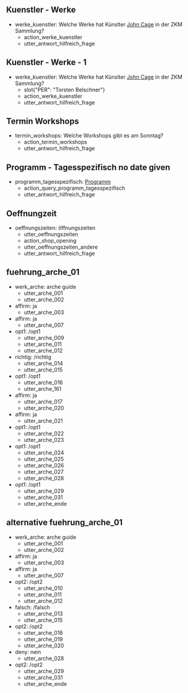 
## Kuenstler - Werke
* werke_kuenstler: Welche Werke hat Künslter [John Cage](PER) in der ZKM Sammlung?
    - action_werke_kuenstler
    - utter_antwort_hilfreich_frage

## Kuenstler - Werke - 1
* werke_kuenstler: Welche Werke hat Künslter [John Cage](PER) in der ZKM Sammlung?
    - slot{"PER": "Torsten Belschner"}
    - action_werke_kuenstler
    - utter_antwort_hilfreich_frage

## Termin Workshops
* termin_workshops: Welche Workshops gibt es am Sonntag?
    - action_termin_workshops
    - utter_antwort_hilfreich_frage

## Programm - Tagesspezifisch no date given
* programm_tagesspezifisch: [Programm](entity_type)
    - action_query_programm_tagesspezifisch
    - utter_antwort_hilfreich_frage

## Oeffnungzeit
* oeffnungszeiten: öffnungszeiten
    - utter_oeffnungszeiten
    - action_shop_opening
    - utter_oeffnungszeiten_andere
    - utter_antwort_hilfreich_frage

## fuehrung_arche_01
* werk_arche: arche guide
    - utter_arche_001
    - utter_arche_002
* affirm: ja
    - utter_arche_003
* affirm: ja
    - utter_arche_007
* opt1: /opt1
    - utter_arche_009
    - utter_arche_011
    - utter_arche_012
* richtig: /richtig
    - utter_arche_014
    - utter_arche_015
* opt1: /opt1
    - utter_arche_016
    - utter_arche_161
* affirm: ja
    - utter_arche_017
    - utter_arche_020
* affirm: ja
    - utter_arche_021
* opt1: /opt1
    - utter_arche_022
    - utter_arche_023
* opt1: /opt1
    - utter_arche_024
    - utter_arche_025
    - utter_arche_026
    - utter_arche_027
    - utter_arche_028
* opt1: /opt1
    - utter_arche_029
    - utter_arche_031
    - utter_arche_ende

## alternative fuehrung_arche_01
* werk_arche: arche guide
    - utter_arche_001
    - utter_arche_002
* affirm: ja
    - utter_arche_003
* affirm: ja
    - utter_arche_007
* opt2: /opt2
    - utter_arche_010
    - utter_arche_011
    - utter_arche_012
* falsch: /falsch
    - utter_arche_013
    - utter_arche_015
* opt2: /opt2
    - utter_arche_018
    - utter_arche_019
    - utter_arche_020
* deny: nein
    - utter_arche_028
* opt2: /opt2
    - utter_arche_029
    - utter_arche_031
    - utter_arche_ende
